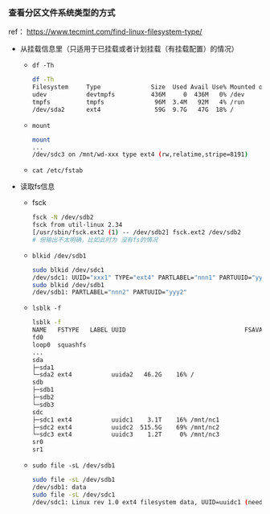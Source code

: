 









### 查看分区文件系统类型的方式

ref： https://www.tecmint.com/find-linux-filesystem-type/





* 从挂载信息里（只适用于已挂载或者计划挂载（有挂载配置）的情况）

  * `df -Th`

    ```sh
    df -Th
    Filesystem     Type              Size  Used Avail Use% Mounted on
    udev           devtmpfs          436M     0  436M   0% /dev
    tmpfs          tmpfs              96M  3.4M   92M   4% /run
    /dev/sda2      ext4               59G  9.7G   47G  18% /
    ```

    

  * `mount`

    ```sh
    mount
    ...
    /dev/sdc3 on /mnt/wd-xxx type ext4 (rw,relatime,stripe=8191)
    ```

    

  * `cat /etc/fstab`

* 读取fs信息

  * fsck

    ```sh
    fsck -N /dev/sdb2
    fsck from util-linux 2.34
    [/usr/sbin/fsck.ext2 (1) -- /dev/sdb2] fsck.ext2 /dev/sdb2
    # 但输出不太明确，比如此时为 没有fs的情况
    ```

  * `blkid /dev/sdb1`

    ```sh
    sudo blkid /dev/sdc1
    /dev/sdc1: UUID="xxx1" TYPE="ext4" PARTLABEL="nnn1" PARTUUID="yyy1"
    sudo blkid /dev/sdb1
    /dev/sdb1: PARTLABEL="nnn2" PARTUUID="yyy2"
    ```

  * `lsblk -f`

    ```sh
    lsblk -f
    NAME   FSTYPE   LABEL UUID                                 FSAVAIL FSUSE% MOUNTPOINT
    fd0
    loop0  squashfs                                                  0   100% /snap/lxd/16100
    ...
    sda
    ├─sda1
    └─sda2 ext4           uuida2   46.2G    16% /
    sdb
    ├─sdb1
    ├─sdb2
    └─sdb3
    sdc
    ├─sdc1 ext4           uuidc1    3.1T    16% /mnt/nc1
    ├─sdc2 ext4           uuidc2  515.5G    69% /mnt/nc2
    └─sdc3 ext4           uuidc3    1.2T     0% /mnt/nc3
    sr0
    sr1
    ```

  * `sudo file -sL /dev/sdb1`

    ```sh
    sudo file -sL /dev/sdb1
    /dev/sdb1: data
    sudo file -sL /dev/sdc1
    /dev/sdc1: Linux rev 1.0 ext4 filesystem data, UUID=uuidc1 (needs journal recovery) (extents) (64bit) (large files) (huge files)
    ```

    


